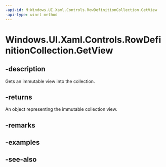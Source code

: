 ```yaml
---
-api-id: M:Windows.UI.Xaml.Controls.RowDefinitionCollection.GetView
-api-type: winrt method
---
```


<!-- Method syntax
public Windows.Foundation.Collections.IVectorView<Windows.UI.Xaml.Controls.RowDefinition> GetView()
-->

# Windows.UI.Xaml.Controls.RowDefinitionCollection.GetView

## -description
Gets an immutable view into the collection.



## -returns
An object representing the immutable collection view.

## -remarks

## -examples

## -see-also
